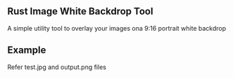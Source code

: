 ## Rust Image White Backdrop Tool

A simple utility tool to overlay your images ona 9:16 portrait white backdrop

## Example

Refer test.jpg and output.png files
